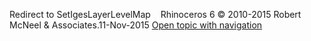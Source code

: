 ---
---

Redirect to SetIgesLayerLevelMap&#160;
&#160;
Rhinoceros 6 © 2010-2015 Robert McNeel &amp; Associates.11-Nov-2015
 [Open topic with navigation](setigeslayerlevelmap.html) 

